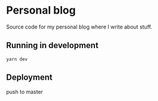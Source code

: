 # Personal blog

Source code for my personal blog where I write about stuff.

## Running in development
`yarn dev`

## Deployment

push to master
